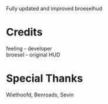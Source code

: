 Fully updated and improved broeselhud

# Credits

feeling - developer  
broesel - original HUD

# Special Thanks

Wiethoofd, Benroads, Sevin

